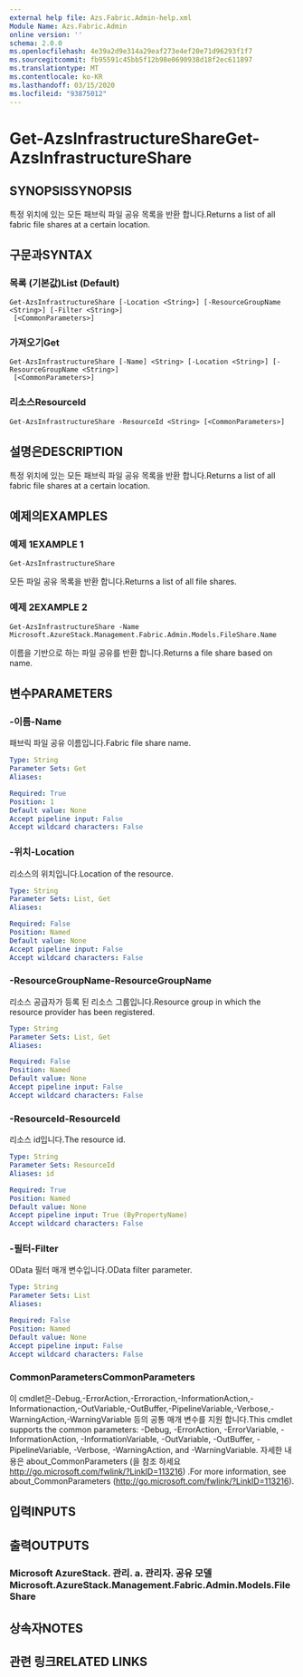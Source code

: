 ```yaml
---
external help file: Azs.Fabric.Admin-help.xml
Module Name: Azs.Fabric.Admin
online version: ''
schema: 2.0.0
ms.openlocfilehash: 4e39a2d9e314a29eaf273e4ef20e71d96293f1f7
ms.sourcegitcommit: fb95591c45bb5f12b98e0690938d18f2ec611897
ms.translationtype: MT
ms.contentlocale: ko-KR
ms.lasthandoff: 03/15/2020
ms.locfileid: "93875012"
---
```

# <span data-ttu-id="81bb6-101">Get-AzsInfrastructureShare</span><span class="sxs-lookup"><span data-stu-id="81bb6-101">Get-AzsInfrastructureShare</span></span>

## <span data-ttu-id="81bb6-102">SYNOPSIS</span><span class="sxs-lookup"><span data-stu-id="81bb6-102">SYNOPSIS</span></span>
<span data-ttu-id="81bb6-103">특정 위치에 있는 모든 패브릭 파일 공유 목록을 반환 합니다.</span><span class="sxs-lookup"><span data-stu-id="81bb6-103">Returns a list of all fabric file shares at a certain location.</span></span>

## <span data-ttu-id="81bb6-104">구문과</span><span class="sxs-lookup"><span data-stu-id="81bb6-104">SYNTAX</span></span>

### <span data-ttu-id="81bb6-105">목록 (기본값)</span><span class="sxs-lookup"><span data-stu-id="81bb6-105">List (Default)</span></span>
```
Get-AzsInfrastructureShare [-Location <String>] [-ResourceGroupName <String>] [-Filter <String>]
 [<CommonParameters>]
```

### <span data-ttu-id="81bb6-106">가져오기</span><span class="sxs-lookup"><span data-stu-id="81bb6-106">Get</span></span>
```
Get-AzsInfrastructureShare [-Name] <String> [-Location <String>] [-ResourceGroupName <String>]
 [<CommonParameters>]
```

### <span data-ttu-id="81bb6-107">리소스</span><span class="sxs-lookup"><span data-stu-id="81bb6-107">ResourceId</span></span>
```
Get-AzsInfrastructureShare -ResourceId <String> [<CommonParameters>]
```

## <span data-ttu-id="81bb6-108">설명은</span><span class="sxs-lookup"><span data-stu-id="81bb6-108">DESCRIPTION</span></span>
<span data-ttu-id="81bb6-109">특정 위치에 있는 모든 패브릭 파일 공유 목록을 반환 합니다.</span><span class="sxs-lookup"><span data-stu-id="81bb6-109">Returns a list of all fabric file shares at a certain location.</span></span>

## <span data-ttu-id="81bb6-110">예제의</span><span class="sxs-lookup"><span data-stu-id="81bb6-110">EXAMPLES</span></span>

### <span data-ttu-id="81bb6-111">예제 1</span><span class="sxs-lookup"><span data-stu-id="81bb6-111">EXAMPLE 1</span></span>
```
Get-AzsInfrastructureShare
```

<span data-ttu-id="81bb6-112">모든 파일 공유 목록을 반환 합니다.</span><span class="sxs-lookup"><span data-stu-id="81bb6-112">Returns a list of all file shares.</span></span>

### <span data-ttu-id="81bb6-113">예제 2</span><span class="sxs-lookup"><span data-stu-id="81bb6-113">EXAMPLE 2</span></span>
```
Get-AzsInfrastructureShare -Name Microsoft.AzureStack.Management.Fabric.Admin.Models.FileShare.Name
```

<span data-ttu-id="81bb6-114">이름을 기반으로 하는 파일 공유를 반환 합니다.</span><span class="sxs-lookup"><span data-stu-id="81bb6-114">Returns a file share based on name.</span></span>

## <span data-ttu-id="81bb6-115">변수</span><span class="sxs-lookup"><span data-stu-id="81bb6-115">PARAMETERS</span></span>

### <span data-ttu-id="81bb6-116">-이름</span><span class="sxs-lookup"><span data-stu-id="81bb6-116">-Name</span></span>
<span data-ttu-id="81bb6-117">패브릭 파일 공유 이름입니다.</span><span class="sxs-lookup"><span data-stu-id="81bb6-117">Fabric file share name.</span></span>

```yaml
Type: String
Parameter Sets: Get
Aliases:

Required: True
Position: 1
Default value: None
Accept pipeline input: False
Accept wildcard characters: False
```

### <span data-ttu-id="81bb6-118">-위치</span><span class="sxs-lookup"><span data-stu-id="81bb6-118">-Location</span></span>
<span data-ttu-id="81bb6-119">리소스의 위치입니다.</span><span class="sxs-lookup"><span data-stu-id="81bb6-119">Location of the resource.</span></span>

```yaml
Type: String
Parameter Sets: List, Get
Aliases:

Required: False
Position: Named
Default value: None
Accept pipeline input: False
Accept wildcard characters: False
```

### <span data-ttu-id="81bb6-120">-ResourceGroupName</span><span class="sxs-lookup"><span data-stu-id="81bb6-120">-ResourceGroupName</span></span>
<span data-ttu-id="81bb6-121">리소스 공급자가 등록 된 리소스 그룹입니다.</span><span class="sxs-lookup"><span data-stu-id="81bb6-121">Resource group in which the resource provider has been registered.</span></span>

```yaml
Type: String
Parameter Sets: List, Get
Aliases:

Required: False
Position: Named
Default value: None
Accept pipeline input: False
Accept wildcard characters: False
```

### <span data-ttu-id="81bb6-122">-ResourceId</span><span class="sxs-lookup"><span data-stu-id="81bb6-122">-ResourceId</span></span>
<span data-ttu-id="81bb6-123">리소스 id입니다.</span><span class="sxs-lookup"><span data-stu-id="81bb6-123">The resource id.</span></span>

```yaml
Type: String
Parameter Sets: ResourceId
Aliases: id

Required: True
Position: Named
Default value: None
Accept pipeline input: True (ByPropertyName)
Accept wildcard characters: False
```

### <span data-ttu-id="81bb6-124">-필터</span><span class="sxs-lookup"><span data-stu-id="81bb6-124">-Filter</span></span>
<span data-ttu-id="81bb6-125">OData 필터 매개 변수입니다.</span><span class="sxs-lookup"><span data-stu-id="81bb6-125">OData filter parameter.</span></span>

```yaml
Type: String
Parameter Sets: List
Aliases:

Required: False
Position: Named
Default value: None
Accept pipeline input: False
Accept wildcard characters: False
```

### <span data-ttu-id="81bb6-126">CommonParameters</span><span class="sxs-lookup"><span data-stu-id="81bb6-126">CommonParameters</span></span>
<span data-ttu-id="81bb6-127">이 cmdlet은-Debug,-ErrorAction,-Erroraction,-InformationAction,-Informationaction,-OutVariable,-OutBuffer,-PipelineVariable,-Verbose,-WarningAction,-WarningVariable 등의 공통 매개 변수를 지원 합니다.</span><span class="sxs-lookup"><span data-stu-id="81bb6-127">This cmdlet supports the common parameters: -Debug, -ErrorAction, -ErrorVariable, -InformationAction, -InformationVariable, -OutVariable, -OutBuffer, -PipelineVariable, -Verbose, -WarningAction, and -WarningVariable.</span></span> <span data-ttu-id="81bb6-128">자세한 내용은 about_CommonParameters (을 참조 하세요 http://go.microsoft.com/fwlink/?LinkID=113216) .</span><span class="sxs-lookup"><span data-stu-id="81bb6-128">For more information, see about_CommonParameters (http://go.microsoft.com/fwlink/?LinkID=113216).</span></span>

## <span data-ttu-id="81bb6-129">입력</span><span class="sxs-lookup"><span data-stu-id="81bb6-129">INPUTS</span></span>

## <span data-ttu-id="81bb6-130">출력</span><span class="sxs-lookup"><span data-stu-id="81bb6-130">OUTPUTS</span></span>

### <span data-ttu-id="81bb6-131">Microsoft AzureStack. 관리. a. 관리자. 공유 모델</span><span class="sxs-lookup"><span data-stu-id="81bb6-131">Microsoft.AzureStack.Management.Fabric.Admin.Models.FileShare</span></span>

## <span data-ttu-id="81bb6-132">상속자</span><span class="sxs-lookup"><span data-stu-id="81bb6-132">NOTES</span></span>

## <span data-ttu-id="81bb6-133">관련 링크</span><span class="sxs-lookup"><span data-stu-id="81bb6-133">RELATED LINKS</span></span>

